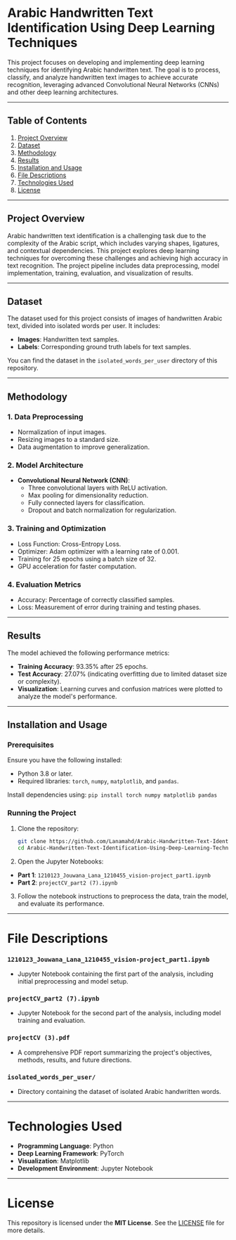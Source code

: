 # Arabic Handwritten Text Identification Using Deep Learning Techniques

This project focuses on developing and implementing deep learning techniques for identifying Arabic handwritten text. The goal is to process, classify, and analyze handwritten text images to achieve accurate recognition, leveraging advanced Convolutional Neural Networks (CNNs) and other deep learning architectures.

---

## Table of Contents

1. [Project Overview](#project-overview)
2. [Dataset](#dataset)
3. [Methodology](#methodology)
4. [Results](#results)
5. [Installation and Usage](#installation-and-usage)
6. [File Descriptions](#file-descriptions)
7. [Technologies Used](#technologies-used)
8. [License](#license)

---

## Project Overview

Arabic handwritten text identification is a challenging task due to the complexity of the Arabic script, which includes varying shapes, ligatures, and contextual dependencies. This project explores deep learning techniques for overcoming these challenges and achieving high accuracy in text recognition. The project pipeline includes data preprocessing, model implementation, training, evaluation, and visualization of results.

---

## Dataset

The dataset used for this project consists of images of handwritten Arabic text, divided into isolated words per user. It includes:
- **Images**: Handwritten text samples.
- **Labels**: Corresponding ground truth labels for text samples.

You can find the dataset in the `isolated_words_per_user` directory of this repository.

---

## Methodology

### 1. Data Preprocessing
- Normalization of input images.
- Resizing images to a standard size.
- Data augmentation to improve generalization.

### 2. Model Architecture
- **Convolutional Neural Network (CNN)**:
  - Three convolutional layers with ReLU activation.
  - Max pooling for dimensionality reduction.
  - Fully connected layers for classification.
  - Dropout and batch normalization for regularization.

### 3. Training and Optimization
- Loss Function: Cross-Entropy Loss.
- Optimizer: Adam optimizer with a learning rate of 0.001.
- Training for 25 epochs using a batch size of 32.
- GPU acceleration for faster computation.

### 4. Evaluation Metrics
- Accuracy: Percentage of correctly classified samples.
- Loss: Measurement of error during training and testing phases.

---

## Results

The model achieved the following performance metrics:
- **Training Accuracy**: 93.35% after 25 epochs.
- **Test Accuracy**: 27.07% (indicating overfitting due to limited dataset size or complexity).
- **Visualization**: Learning curves and confusion matrices were plotted to analyze the model's performance.

---

## Installation and Usage

### Prerequisites
Ensure you have the following installed:
- Python 3.8 or later.
- Required libraries: `torch`, `numpy`, `matplotlib`, and `pandas`.

Install dependencies using:
    ```
    pip install torch numpy matplotlib pandas
    ```
### Running the Project
1. Clone the repository:

    ```bash
    git clone https://github.com/Lanamahd/Arabic-Handwritten-Text-Identification-Using-Deep-Learning-Techniques.git
    cd Arabic-Handwritten-Text-Identification-Using-Deep-Learning-Techniques

2. Open the Jupyter Notebooks:
  - **Part 1**: `1210123_Jouwana_Lana_1210455_vision-project_part1.ipynb`
  - **Part 2**: `projectCV_part2 (7).ipynb`

3. Follow the notebook instructions to preprocess the data, train the model, and evaluate its performance.

---

# File Descriptions

### **`1210123_Jouwana_Lana_1210455_vision-project_part1.ipynb`**
- Jupyter Notebook containing the first part of the analysis, including initial preprocessing and model setup.

### **`projectCV_part2 (7).ipynb`**
- Jupyter Notebook for the second part of the analysis, including model training and evaluation.

### **`projectCV (3).pdf`**
- A comprehensive PDF report summarizing the project's objectives, methods, results, and future directions.

### **`isolated_words_per_user/`**
- Directory containing the dataset of isolated Arabic handwritten words.

---

# Technologies Used

- **Programming Language**: Python
- **Deep Learning Framework**: PyTorch
- **Visualization**: Matplotlib
- **Development Environment**: Jupyter Notebook

---

# License

This repository is licensed under the **MIT License**. See the [LICENSE](LICENSE) file for more details.
